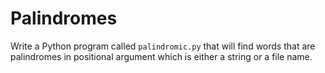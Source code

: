# Palindromes

Write a Python program called `palindromic.py` that will find words that are palindromes in positional argument which is either a string or a file name.
